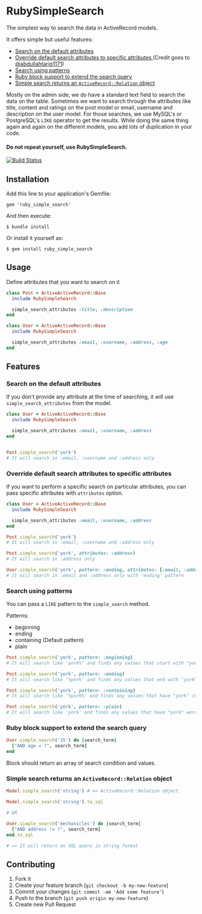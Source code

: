 # RubySimpleSearch

The simplest way to search the data in ActiveRecord models.

It offers simple but useful features:

- [Search on the default attributes](#search-on-the-default-attributes)
- [Override default search attributes to specific attributes ](#override-default-search-attributes-to-specific-attributes) (Credit goes to [@abdullahtariq1171](https://github.com/abdullahtariq1171))
- [Search using patterns](#search-using-patterns)
- [Ruby block support to extend the search query](#ruby-block-support-to-extend-the-search-query)
- [Simple search returns an `ActiveRecord::Relation` object](#simple-search-returns-an-activerecordrelation-object)

Mostly on the admin side, we do have a standard text field to search the data on the table.
Sometimes we want to search through the attributes like title, content and ratings on the
post model or email, username and description on the user model. For those searches, we use
MySQL's or PostgreSQL's `LIKE` operator to get the results. While doing the same thing again
and again on the different models, you add lots of duplication in your code.

#### Do not repeat yourself, use RubySimpleSearch.

[![Build Status](https://travis-ci.org/mechanicles/ruby_simple_search.svg?branch=master)](https://travis-ci.org/mechanicles/ruby_simple_search)

## Installation

Add this line to your application's Gemfile:

    gem 'ruby_simple_search'

And then execute:

    $ bundle install

Or install it yourself as:

    $ gem install ruby_simple_search

## Usage

Define attributes that you want to search on it

```Ruby
class Post < ActiveActiveRecord::Base
  include RubySimpleSearch

  simple_search_attributes :title, :description
end
```

```Ruby
class User < ActiveActiveRecord::Base
  include RubySimpleSearch

  simple_search_attributes :email, :username, :address, :age
end
```

## Features

### Search on the default attributes
If you don't provide any attribute at the time of searching, it will use `simple_search_attributes` from the model.

```ruby
class User < ActiveActiveRecord::Base
  include RubySimpleSearch

  simple_search_attributes :email, :username, :address
end


Post.simple_search('york')
# It will search in :email, :username and :address only
```

### Override default search attributes to specific attributes

If you want to perform a specific search on particular attributes, you can pass specific attributes with `attributes` option.

```ruby
class User < ActiveActiveRecord::Base
  include RubySimpleSearch

  simple_search_attributes :email, :username, :address
end

Post.simple_search('york')
# It will search in :email, :username and :address only

Post.simple_search('york', attributes: :address)
# It will search in :address only

User.simple_search('york', pattern: :ending, attributes: [:email, :address])
# It will search in :email and :address only with 'ending' pattern
```

### Search using patterns
You can pass a `LIKE` pattern to the `simple_search` method. 

Patterns:

- beginning
- ending
- containing (Default pattern)
- plain

```ruby
Post.simple_search('york', pattern: :beginning)
# It will search like 'york%' and finds any values that start with "york"

Post.simple_search('york', pattern: :ending)
# It will search like '%york' and finds any values that end with "york"

Post.simple_search('york', pattern: :containing)
# It will search like '%york%' and finds any values that have "york" in any position

Post.simple_search('york', pattern: :plain)
# It will search like 'york' and finds any values that have "york" word
```

### Ruby block support to extend the search query

```Ruby
User.simple_search('35') do |search_term|
  ["AND age = ?", search_term]
end
```
Block should return an array of search condition and values.

### Simple search returns an `ActiveRecord::Relation` object

```Ruby
Model.simple_search('string') # => ActiveRecord::Relation object

Model.simple_search('string').to_sql

# OR

User.simple_search('mechanicles') do |search_term|
  ["AND address != ?", search_term]
end.to_sql

# => It will return an SQL query in string format
```

## Contributing

1. Fork it
2. Create your feature branch (`git checkout -b my-new-feature`)
3. Commit your changes (`git commit -am 'Add some feature'`)
4. Push to the branch (`git push origin my-new-feature`)
5. Create new Pull Request
